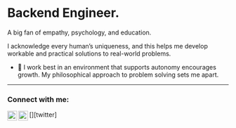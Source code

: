 # Backend Engineer. 

A big fan of empathy, psychology, and education.

I acknowledge every human’s uniqueness, and this helps me develop workable and practical solutions to real-world problems.

- 🔭 I work best in an environment that supports autonomy encourages growth. My philosophical approach to problem solving sets me apart.

---

<!-- ### Latest Blog Posts -->
<!-- BLOG-POST-LIST:START -->
<!-- - [Creating Your First Chrome Extension](https://dev.to/giwajossy/creating-your-first-chrome-extension-26l)
- [innerHTML Vs. textContent: The subtle difference.](https://dev.to/giwajossy/innerhtml-vs-textcontent-the-subtle-difference-4ik0)
- [Understanding Git and GitHub](https://dev.to/giwajossy/understanding-git-and-github-4eld)
- [Creating a GitHub README Profile](https://dev.to/giwajossy/creating-a-github-readme-profile-19c3) -->
<!-- BLOG-POST-LIST:END -->

<!-- ---

![Giwa Jossy's github stats](https://github-readme-stats.vercel.app/api?username=giwajossy&count_private=true&show_icons=true&theme=radical) -->

### Connect with me:

<!-- [<img align="left" alt="Giwa Jossy" width="22px" src="https://raw.githubusercontent.com/iconic/open-iconic/master/svg/globe.svg" />][website] -->
[<img align="left" alt="Giwa Jossy | Twitter" width="22px" src="https://cdn.jsdelivr.net/npm/simple-icons@v3/icons/twitter.svg" />][twitter]
[<img align="left" alt="Giwa Jossy | LinkedIn" width="22px" src="https://cdn.jsdelivr.net/npm/simple-icons@v3/icons/linkedin.svg" />][linkedin]
<!-- [<img align="left" alt="Giwa Jossy | Instagram" width="22px" src="https://cdn.jsdelivr.net/npm/simple-icons@v3/icons/instagram.svg" />][instagram] -->

<!-- [website]: https://giwajossy.com -->
<!-- [twitter]: https://twitter.com/giwajossy -->
[linkedin]: https://www.linkedin.com/in/giwa-jossy-7a6b4961/
<!-- [instagram]: https://www.instagram.com/giwajossy/ -->